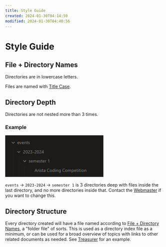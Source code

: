 ```yaml
---
title: Style Guide
created: 2024-01-30T04:14:59
modified: 2024-01-30T04:40:56
---
```


# Style Guide

## File + Directory Names

Directories are in lowercase letters.

Files are named with [Title Case](https://en.wikipedia.org/wiki/Title_case).

## Directory Depth

Directories are not nested more than 3 times.

### Example

![](res/example_of_nested_dirs.png)

`events` -> `2023-2024` -> `semester 1` is 3 directories deep with files inside the last directory, and no more directories inside that. Contact the [Webmaster](committee/webmaster/Webmaster.md) if you want to change this.

## Directory Structure

Every directory created will have a file named according to [File + Directory Names](Style%20Guide.md#File%20+%20Directory%20Names), a "folder file" of sorts. This is used as a directory index file as a minimum, or can be used for a broad overview of topics with links to other related documents as needed. See [Treasurer](committee/treasurer/Treasurer.md) for an example.
